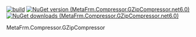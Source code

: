 [![build](https://github.com/MetaFrm/MetaFrm.Compressor.GZipCompressor/actions/workflows/build.yml/badge.svg)](https://github.com/MetaFrm/MetaFrm.Compressor.GZipCompressor/actions/workflows/build.yml)
[![NuGet version (MetaFrm.Compressor.GZipCompressor.net6.0)](https://img.shields.io/nuget/v/MetaFrm.Compressor.GZipCompressor.net6.0)](https://www.nuget.org/packages/MetaFrm.Compressor.GZipCompressor.net6.0/)
[![NuGet downloads (MetaFrm.Compressor.GZipCompressor.net6.0)](https://img.shields.io/nuget/dt/MetaFrm.Compressor.GZipCompressor.net6.0)](https://www.nuget.org/packages/MetaFrm.Compressor.GZipCompressor.net6.0/)

MetaFrm.Compressor.GZipCompressor